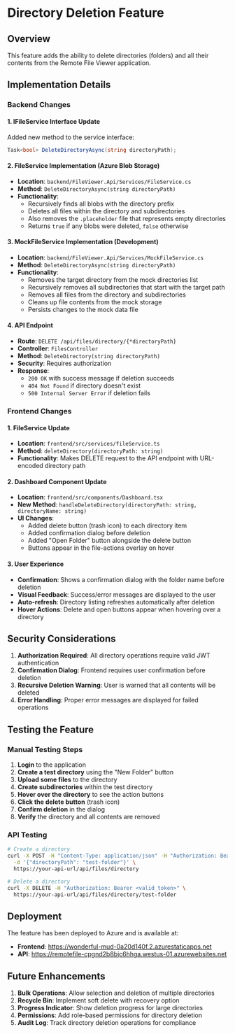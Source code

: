 # Directory Deletion Feature

## Overview
This feature adds the ability to delete directories (folders) and all their contents from the Remote File Viewer application.

## Implementation Details

### Backend Changes

#### 1. IFileService Interface Update
Added new method to the service interface:
```csharp
Task<bool> DeleteDirectoryAsync(string directoryPath);
```

#### 2. FileService Implementation (Azure Blob Storage)
- **Location**: `backend/FileViewer.Api/Services/FileService.cs`
- **Method**: `DeleteDirectoryAsync(string directoryPath)`
- **Functionality**:
  - Recursively finds all blobs with the directory prefix
  - Deletes all files within the directory and subdirectories
  - Also removes the `.placeholder` file that represents empty directories
  - Returns `true` if any blobs were deleted, `false` otherwise

#### 3. MockFileService Implementation (Development)
- **Location**: `backend/FileViewer.Api/Services/MockFileService.cs`
- **Method**: `DeleteDirectoryAsync(string directoryPath)`
- **Functionality**:
  - Removes the target directory from the mock directories list
  - Recursively removes all subdirectories that start with the target path
  - Removes all files from the directory and subdirectories
  - Cleans up file contents from the mock storage
  - Persists changes to the mock data file

#### 4. API Endpoint
- **Route**: `DELETE /api/files/directory/{*directoryPath}`
- **Controller**: `FilesController`
- **Method**: `DeleteDirectory(string directoryPath)`
- **Security**: Requires authorization
- **Response**: 
  - `200 OK` with success message if deletion succeeds
  - `404 Not Found` if directory doesn't exist
  - `500 Internal Server Error` if deletion fails

### Frontend Changes

#### 1. FileService Update
- **Location**: `frontend/src/services/fileService.ts`
- **Method**: `deleteDirectory(directoryPath: string)`
- **Functionality**: Makes DELETE request to the API endpoint with URL-encoded directory path

#### 2. Dashboard Component Update
- **Location**: `frontend/src/components/Dashboard.tsx`
- **New Method**: `handleDeleteDirectory(directoryPath: string, directoryName: string)`
- **UI Changes**:
  - Added delete button (trash icon) to each directory item
  - Added confirmation dialog before deletion
  - Added "Open Folder" button alongside the delete button
  - Buttons appear in the file-actions overlay on hover

#### 3. User Experience
- **Confirmation**: Shows a confirmation dialog with the folder name before deletion
- **Visual Feedback**: Success/error messages are displayed to the user
- **Auto-refresh**: Directory listing refreshes automatically after deletion
- **Hover Actions**: Delete and open buttons appear when hovering over a directory

## Security Considerations

1. **Authorization Required**: All directory operations require valid JWT authentication
2. **Confirmation Dialog**: Frontend requires user confirmation before deletion
3. **Recursive Deletion Warning**: User is warned that all contents will be deleted
4. **Error Handling**: Proper error messages are displayed for failed operations

## Testing the Feature

### Manual Testing Steps
1. **Login** to the application
2. **Create a test directory** using the "New Folder" button
3. **Upload some files** to the directory
4. **Create subdirectories** within the test directory
5. **Hover over the directory** to see the action buttons
6. **Click the delete button** (trash icon)
7. **Confirm deletion** in the dialog
8. **Verify** the directory and all contents are removed

### API Testing
```bash
# Create a directory
curl -X POST -H "Content-Type: application/json" -H "Authorization: Bearer <valid_token>" \
  -d '{"directoryPath": "test-folder"}' \
  https://your-api-url/api/files/directory

# Delete a directory
curl -X DELETE -H "Authorization: Bearer <valid_token>" \
  https://your-api-url/api/files/directory/test-folder
```

## Deployment

The feature has been deployed to Azure and is available at:
- **Frontend**: https://wonderful-mud-0a20d140f.2.azurestaticapps.net
- **API**: https://remotefile-cpgnd2b8bjc6hhga.westus-01.azurewebsites.net

## Future Enhancements

1. **Bulk Operations**: Allow selection and deletion of multiple directories
2. **Recycle Bin**: Implement soft delete with recovery option
3. **Progress Indicator**: Show deletion progress for large directories
4. **Permissions**: Add role-based permissions for directory deletion
5. **Audit Log**: Track directory deletion operations for compliance
